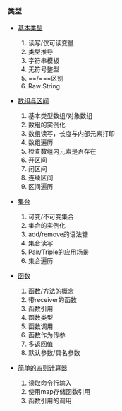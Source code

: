 ### 类型

* [基本类型](BasicType.kt)

  1. 读写/仅可读变量
  2. 类型推导
  3. 字符串模板
  4. 无符号整型
  5. ==/===区别
  6. Raw String
* [数组与区间](Array.kt)

  1. 基本类型数组/对象数组
  2. 数组的实例化
  3. 数组读写，长度与内部元素打印
  4. 数组遍历
  5. 检查数组内元素是否存在
  6. 开区间
  7. 闭区间
  8. 连续区间
  9. 区间遍历
* [集合](Collect.kt)

  1. 可变/不可变集合
  2. 集合的实例化
  3. add/remove的语法糖
  4. 集合读写
  5. Pair/Triple的应用场景
  6. 集合遍历
* [函数](Function.kt)

  1. 函数/方法的概念
  2. 带receiver的函数
  3. 函数引用
  4. 函数类型
  5. 函数调用
  6. 函数作为传参
  7. 多返回值
  8. 默认参数/具名参数
* [简单的四则计算器](Calculator.kt)

  1. 读取命令行输入
  2. 使用map存储函数引用
  3. 函数引用的调用
